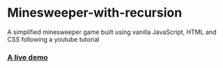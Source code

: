 # Minesweeper-with-recursion

A simplified minesweeper game built using vanilla JavaScript, HTML and CSS following a youtube tutorial


### [A live demo](https://raw.githack.com/misteey/Minesweeper-with-recursion/main/index.html)

